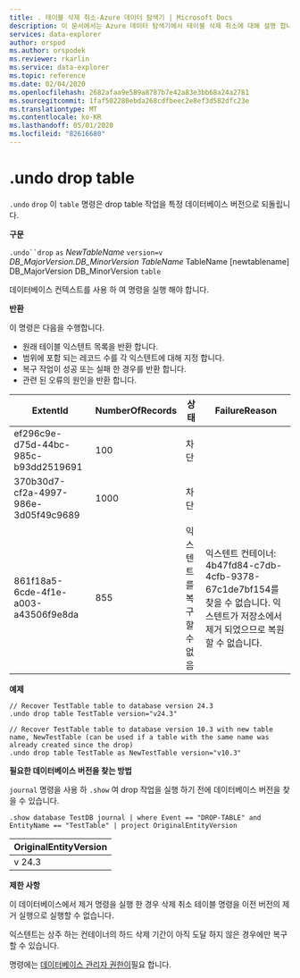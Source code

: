 ```yaml
---
title: . 테이블 삭제 취소-Azure 데이터 탐색기 | Microsoft Docs
description: 이 문서에서는 Azure 데이터 탐색기에서 테이블 삭제 취소에 대해 설명 합니다.
services: data-explorer
author: orspod
ms.author: orspodek
ms.reviewer: rkarlin
ms.service: data-explorer
ms.topic: reference
ms.date: 02/04/2020
ms.openlocfilehash: 2682afaa9e589a8787b7e42a83e3bb68a24a2781
ms.sourcegitcommit: 1faf502280ebda268cdfbeec2e8ef3d582dfc23e
ms.translationtype: MT
ms.contentlocale: ko-KR
ms.lasthandoff: 05/01/2020
ms.locfileid: "82616680"
---
```

# <a name="undo-drop-table"></a>.undo drop table

`.undo` `drop` 이 `table` 명령은 drop table 작업을 특정 데이터베이스 버전으로 되돌립니다.

**구문**

`.undo``drop` `as` *NewTableName* `version=v` *DB_MajorVersion.DB_MinorVersion* *TableName* TableName [newtablename] DB_MajorVersion DB_MinorVersion `table`

데이터베이스 컨텍스트를 사용 하 여 명령을 실행 해야 합니다.

**반환**

이 명령은 다음을 수행합니다.
* 원래 테이블 익스텐트 목록을 반환 합니다.
* 범위에 포함 되는 레코드 수를 각 익스텐트에 대해 지정 합니다.
* 복구 작업이 성공 또는 실패 한 경우를 반환 합니다.
* 관련 된 오류의 원인을 반환 합니다.

| ExtentId                             | NumberOfRecords | 상태                   | FailureReason                                                                                                                  |
|--------------------------------------|-----------------|--------------------------|--------------------------------------------------------------------------------------------------------------------------------|
| ef296c9e-d75d-44bc-985c-b93dd2519691 | 100             | 차단                |
| 370b30d7-cf2a-4997-986e-3d05f49c9689 | 1000            | 차단                |
| 861f18a5-6cde-4f1e-a003-a43506f9e8da | 855             | 익스텐트를 복구할 수 없음 | 익스텐트 컨테이너: 4b47fd84-c7db-4cfb-9378-67c1de7bf154를 찾을 수 없습니다. 익스텐트가 저장소에서 제거 되었으므로 복원할 수 없습니다. |

**예제**

```kusto
// Recover TestTable table to database version 24.3
.undo drop table TestTable version="v24.3"
```

```kusto
// Recover TestTable table to database version 10.3 with new table name, NewTestTable (can be used if a table with the same name was already created since the drop)  
.undo drop table TestTable as NewTestTable version="v10.3"
```

**필요한 데이터베이스 버전을 찾는 방법**

`journal` 명령을 사용 하 `.show` 여 drop 작업을 실행 하기 전에 데이터베이스 버전을 찾을 수 있습니다.

```kusto
.show database TestDB journal | where Event == "DROP-TABLE" and EntityName == "TestTable" | project OriginalEntityVersion 
```

| OriginalEntityVersion |
|-----------------------|
| v 24.3                 |

**제한 사항**

이 데이터베이스에서 제거 명령을 실행 한 경우 삭제 취소 테이블 명령을 이전 버전의 제거 실행으로 실행할 수 없습니다.

익스텐트는 상주 하는 컨테이너의 하드 삭제 기간이 아직 도달 하지 않은 경우에만 복구할 수 있습니다.

명령에는 [데이터베이스 관리자 권한이](../management/access-control/role-based-authorization.md)필요 합니다.
